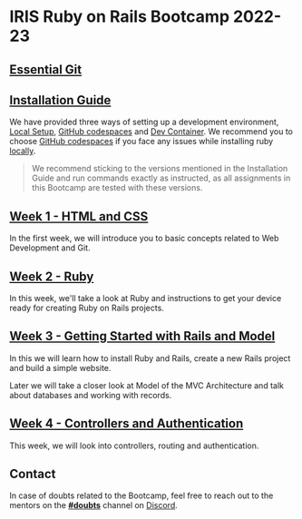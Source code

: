 # IRIS Ruby on Rails Bootcamp 2022-23

## [Essential Git](/essential_git.md)

## [Installation Guide](/setup)
We have provided three ways of setting up a development environment,
[Local Setup](/setup/local_setup.md), [GitHub codespaces](/setup/github_codespaces.md)
and [Dev Container](/setup/dev_container.md). We recommend you to choose [GitHub codespaces](/setup/github_codespaces.md)
if you face any issues while installing ruby [locally](/setup/local_setup.md).

> We recommend sticking to the versions mentioned in the Installation Guide and 
> run commands exactly as instructed, as all assignments in this Bootcamp are 
> tested with these versions.

## [Week 1 - HTML and CSS](/week_1)
In the first week, we will introduce you to basic concepts related to Web Development and Git.

## [Week 2 - Ruby](/week_2)
In this week, we'll take a look at Ruby and instructions to get your device ready for creating Ruby on Rails projects.

## [Week 3 - Getting Started with Rails and Model](/week_3)
In this we will learn how to install Ruby and Rails,
create a new Rails project and build a simple website.

Later we will take a closer look at Model of the MVC Architecture and talk about databases and working with records.

## [Week 4 - Controllers and Authentication](/week_4)

This week, we will look into controllers, routing and authentication.

## Contact
In case of doubts related to the Bootcamp, feel free to reach out to the mentors on the [**#doubts**](https://discord.com/channels/1052463702558908416/1052467811143913552) channel on [Discord](https://discord.gg/HQKpB6XH).

